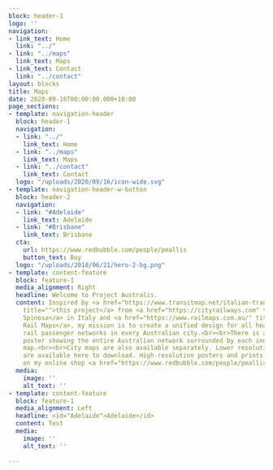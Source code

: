 ```yaml
---
block: header-1
logo: ''
navigation:
- link_text: Home
  link: "../"
- link: "../maps"
  link_text: Maps
- link_text: Contact
  link: "../contact"
layout: blocks
title: Maps
date: 2020-09-16T00:00:00.000+10:00
page_sections:
- template: navigation-header
  block: header-1
  navigation:
  - link: "../"
    link_text: Home
  - link: "../maps"
    link_text: Maps
  - link: "../contact"
    link_text: Contact
  logo: "/uploads/2020/09/16/icon-wide.svg"
- template: navigation-header-w-button
  block: header-2
  navigation:
  - link: "#Adelaide"
    link_text: Adelaide
  - link: "#Brisbane"
    link_text: Brisbane
  cta:
    url: https://www.redbubble.com/people/pmallis
    button_text: Buy
  logo: "/uploads/2018/06/21/hero-2-bg.png"
- template: content-feature
  block: feature-1
  media_alignment: Right
  headline: Welcome to Project Australis.
  content: Inspired by <a href="https://www.transitmap.net/italian-transit-atlas/"
    title="">this project</a> from <a href="https://cityrailways.com" title="">Andrea
    Spinosa</a> in Italy and <a href="https://www.railmaps.com.au/" title="">Australian
    Rail Maps</a>, my mission is to create a unified design for all heavy and light
    rail passenger networks in every Australian city.<br><br>There is a single large
    poster showing the entire Australian network surrounded by each individual city
    map.<br><br>City maps are also available separately. Lower resolution versions
    are available here to download. High-resolution posters and prints can be purchased
    on my online shop <a href="https://www.redbubble.com/people/pmallis" title="">here</a>.
  media:
    image: ''
    alt_text: ''
- template: content-feature
  block: feature-1
  media_alignment: Left
  headline: <id="Adelaide">Adelaide</id>
  content: Test
  media:
    image: ''
    alt_text: ''

---
```

